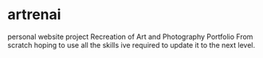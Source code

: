 # artrenai
personal website project
Recreation of Art and Photography Portfolio From scratch hoping to use all the skills ive required to update it to the next level. 
